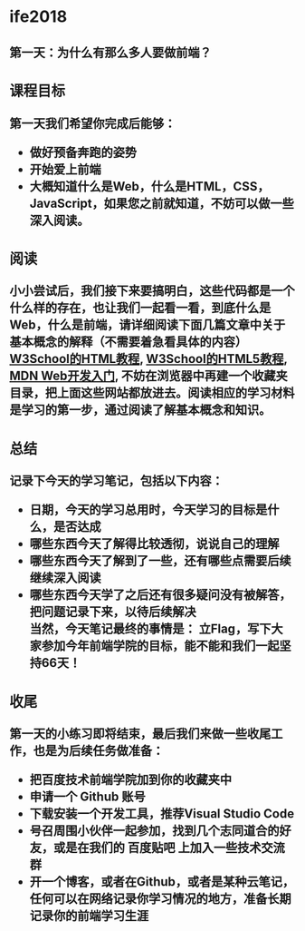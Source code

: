 # ife2018
<h2>第一天：为什么有那么多人要做前端？<h2>
<section>
  <h3>课程目标</h3>
  <p>第一天我们希望你完成后能够：</p>
  <ul>
    <li>做好预备奔跑的姿势</li>
<li>开始爱上前端</li>
<li>大概知道什么是Web，什么是HTML，CSS，JavaScript，如果您之前就知道，不妨可以做一些深入阅读。</li>
  </ul>
 </section>
<section>
  <h3>阅读</h3>
  <p>小小尝试后，我们接下来要搞明白，这些代码都是一个什么样的存在，也让我们一起看一看，到底什么是Web，什么是前端，请详细阅读下面几篇文章中关于基本概念的解释（不需要着急看具体的内容）
  <a href='#'>W3School的HTML教程</a>,
  <a href='#'>W3School的HTML5教程</a>,
  <a href='#'>MDN Web开发入门</a>,
不妨在浏览器中再建一个收藏夹目录，把上面这些网站都放进去。阅读相应的学习材料是学习的第一步，通过阅读了解基本概念和知识。</p>
</section>
<section>
<h3>总结</h3>
  <p>记录下今天的学习笔记，包括以下内容：</p>
<ul>
  <li>日期，今天的学习总用时，今天学习的目标是什么，是否达成</li>
 <li>哪些东西今天了解得比较透彻，说说自己的理解</li>
 <li>哪些东西今天了解到了一些，还有哪些点需要后续继续深入阅读</li>
 <li>哪些东西今天学了之后还有很多疑问没有被解答，把问题记录下来，以待后续解决</li>
当然，今天笔记最终的事情是：
立Flag，写下大家参加今年前端学院的目标，能不能和我们一起坚持66天！
</section>
<section>
<h3>收尾</h3>
第一天的小练习即将结束，最后我们来做一些收尾工作，也是为后续任务做准备：
<ul>
<li>把百度技术前端学院加到你的收藏夹中</li>
<li>申请一个 Github 账号</li>
<li>下载安装一个开发工具，推荐Visual Studio Code</li>
<li>号召周围小伙伴一起参加，找到几个志同道合的好友，或是在我们的 百度贴吧 上加入一些技术交流群</li>
<li>开一个博客，或者在Github，或者是某种云笔记，任何可以在网络记录你学习情况的地方，准备长期记录你的前端学习生涯</li>
  </ul>
</section>
